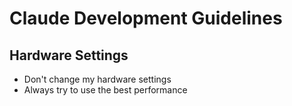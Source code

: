 # Claude Development Guidelines

## Hardware Settings
- Don't change my hardware settings
- Always try to use the best performance
